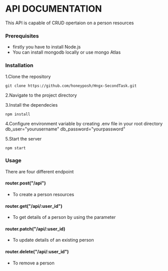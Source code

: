 # API DOCUMENTATION
This API is capable of CRUD opertaion on a person resources

### Prerequisites

- firstly you have to install Node.js
- You can install mongodb locally or use mongo Atlas

### Installation
1.Clone the repository

```
git clone https://github.com/honeyposh/Hngx-SecondTask.git

```

2.Navigate to the project directory

3.Install the dependecies

```
npm install
```

4.Configure environment variable by creating .env file in your root directory
db_user="yourusername"
db_password="yourpassword"

5.Start the server

```
npm start
```

### Usage
There are four different endpoint
#### router.post("/api")

- To create a person resources

#### router.get("/api/:user_id")

- To get details of a person by using the parameter

#### router.patch("/api/:user_id)

- To update details of an existing person

#### router.delete("/api/:user_id")

- To remove a person
